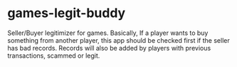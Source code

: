 # games-legit-buddy
Seller/Buyer legitimizer for games. Basically, If a player wants to buy something from another player, this app should be checked first if the seller has bad records. Records will also be added by players with previous transactions, scammed or legit.
